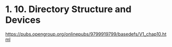 # 1. 10. Directory Structure and Devices

https://pubs.opengroup.org/onlinepubs/9799919799/basedefs/V1_chap10.html
